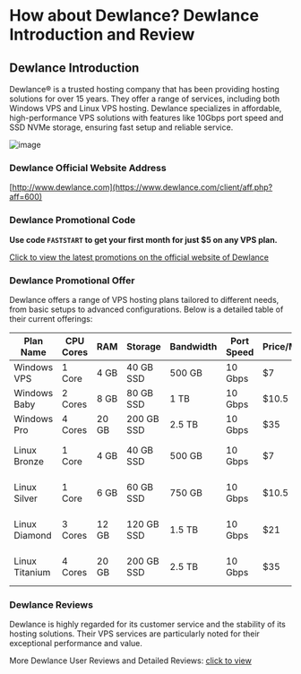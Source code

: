 # How about Dewlance? Dewlance Introduction and Review

## Dewlance Introduction

Dewlance® is a trusted hosting company that has been providing hosting solutions for over 15 years. They offer a range of services, including both Windows VPS and Linux VPS hosting. Dewlance specializes in affordable, high-performance VPS solutions with features like 10Gbps port speed and SSD NVMe storage, ensuring fast setup and reliable service.

![image](https://github.com/cc75621128ram/Dewlance/assets/169439269/67a27811-da8b-4262-917d-c72afac5847d)

### Dewlance Official Website Address

[http://www.dewlance.com](https://www.dewlance.com/client/aff.php?aff=600)

### Dewlance Promotional Code

**Use code `FASTSTART` to get your first month for just $5 on any VPS plan.**

[Click to view the latest promotions on the official website of Dewlance](https://www.dewlance.com/client/aff.php?aff=600)

### Dewlance Promotional Offer

Dewlance offers a range of VPS hosting plans tailored to different needs, from basic setups to advanced configurations. Below is a detailed table of their current offerings:

| Plan Name     | CPU Cores | RAM  | Storage    | Bandwidth    | Port Speed | Price/Month | Link                                                 |
|---------------|-----------|------|------------|--------------|------------|-------------|------------------------------------------------------|
| Windows VPS   | 1 Core    | 4 GB | 40 GB SSD  | 500 GB       | 10 Gbps    | $7          | [Order Now](https://www.dewlance.com/client/aff.php?aff=600) |
| Windows Baby  | 2 Cores   | 8 GB | 80 GB SSD  | 1 TB         | 10 Gbps    | $10.5       | [Order Now](https://www.dewlance.com/client/aff.php?aff=600) |
| Windows Pro   | 4 Cores   | 20 GB| 200 GB SSD | 2.5 TB       | 10 Gbps    | $35         | [Order Now](https://www.dewlance.com/client/aff.php?aff=600) |
| Linux Bronze  | 1 Core    | 4 GB | 40 GB SSD  | 500 GB       | 10 Gbps    | $7          | [Order Linux VPS](https://www.dewlance.com/client/aff.php?aff=600) |
| Linux Silver  | 1 Core    | 6 GB | 60 GB SSD  | 750 GB       | 10 Gbps    | $10.5       | [Order Linux VPS](https://www.dewlance.com/client/aff.php?aff=600&pid=191) |
| Linux Diamond | 3 Cores   | 12 GB| 120 GB SSD | 1.5 TB       | 10 Gbps    | $21         | [Order Linux VPS](https://www.dewlance.com/client/aff.php?aff=600&pid=194) |
| Linux Titanium| 4 Cores   | 20 GB| 200 GB SSD | 2.5 TB       | 10 Gbps    | $35         | [Order Linux VPS](https://www.dewlance.com/client/aff.php?aff=600&pid=195) |

### Dewlance Reviews

Dewlance is highly regarded for its customer service and the stability of its hosting solutions. Their VPS services are particularly noted for their exceptional performance and value.

More Dewlance User Reviews and Detailed Reviews: [click to view](https://www.dewlance.com/client/aff.php?aff=600)
